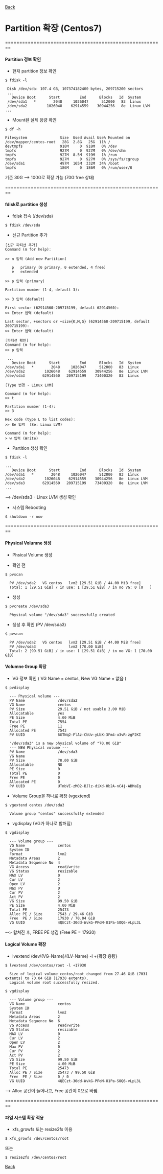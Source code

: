 [Back](https://github.com/songagi/study-linux/blob/master/README.md)

# Partition 확장 (Centos7)

========================================================

#### Partition 정보 확인

 * 현재 partition 정보 확인
```
$ fdisk -l

 Disk /dev/sda: 107.4 GB, 107374182400 bytes, 209715200 sectors
 ...
   Device Boot      Start         End      Blocks   Id  System
 /dev/sda1   *        2048     1026047      512000   83  Linux
 /dev/sda2         1026048    62914559    30944256   8e  Linux LVM
...
```

* Mount된 실제 용량 확인
```
$ df -h

Filesystem               Size  Used Avail Use% Mounted on
/dev/mapper/centos-root   28G  2.8G   25G  11% /
devtmpfs                 918M     0  918M   0% /dev
tmpfs                    927M     0  927M   0% /dev/shm
tmpfs                    927M  8.5M  919M   1% /run
tmpfs                    927M     0  927M   0% /sys/fs/cgroup
/dev/sda1                497M  165M  332M  34% /boot
tmpfs                    186M     0  186M   0% /run/user/0
```

 기존 30G --> 100G로 확장 가능 (70G free 상태)


========================================================

#### fdisk로 partition 생성

 * fdisk 접속 (/dev/sda)
```
$ fdisk /dev/sda
```

 * 신규 Partition 추가
```
[신규 파티션 추가]
Command (m for help):

>> n 입력 (Add new Partition)
   
   p   primary (0 primary, 0 extended, 4 free)
   e   extended
   
>> p 입력 (primary)

Partition number (1-4, default 3):

>> 3 입력 (default)

First sector (62914560-209715199, default 62914560):
>> Enter 입력 (default)

Last sector, +sectors or +size{K,M,G} (62914560-209715199, default 209715199):
>> Enter 입력 (default)

[파티션 확인]
Command (m for help):
>> p 입력

 ...
   Device Boot      Start         End      Blocks   Id  System
/dev/sda1   *        2048     1026047      512000   83  Linux
/dev/sda2         1026048    62914559    30944256   8e  Linux LVM
/dev/sda3        62914560   209715199    73400320   83  Linux

[Type 변경 - Linux LVM]

Command (m for help): 
>> t

Partition number (1-4): 
>> 3

Hex code (type L to list codes):
>> 8e 입력  (8e: Linux LVM)

Command (m for help):
> w 입력 (Write)
```

 * Partition 생성 확인
```
$ fdisk -l
```
```
...
   Device Boot      Start         End      Blocks   Id  System
/dev/sda1   *        2048     1026047      512000   83  Linux
/dev/sda2         1026048    62914559    30944256   8e  Linux LVM
/dev/sda3        62914560   209715199    73400320   8e  Linux LVM
...
```

 --> /dev/sda3 - Linux LVM 생성 확인


 * 시스템 Rebooting
```
$ shutdown -r now
```

========================================================

#### Physical Volumne 생성

 * Phsical Volume 생성

 - 확인 전
```
$ pvscan

  PV /dev/sda2   VG centos   lvm2 [29.51 GiB / 44.00 MiB free]
  Total: 1 [29.51 GiB] / in use: 1 [29.51 GiB] / in no VG: 0 [0   ]
```

 - 생성
```
$ pvcreate /dev/sda3

  Physical volume "/dev/sda3" successfully created
```

 - 생성 후 확인 (PV /dev/sda3)
```
$ pvscan

  PV /dev/sda2   VG centos   lvm2 [29.51 GiB / 44.00 MiB free]
  PV /dev/sda3               lvm2 [70.00 GiB]
  Total: 2 [99.51 GiB] / in use: 1 [29.51 GiB] / in no VG: 1 [70.00 GiB]
```

#### Volumne Group 확장

 * VG 정보 확인 ( VG Name = centos, New VG Name = 없음 )
```
$ pvdisplay

  --- Physical volume ---
  PV Name               /dev/sda2
  VG Name               centos
  PV Size               29.51 GiB / not usable 3.00 MiB
  Allocatable           yes 
  PE Size               4.00 MiB
  Total PE              7554
  Free PE               11
  Allocated PE          7543
  PV UUID               6GTNq2-FlAz-CbUv-yLbX-3Fm4-u3vR-zgP2KI
   
  "/dev/sda3" is a new physical volume of "70.00 GiB"
  --- NEW Physical volume ---
  PV Name               /dev/sda3
  VG Name               
  PV Size               70.00 GiB
  Allocatable           NO
  PE Size               0   
  Total PE              0
  Free PE               0
  Allocated PE          0
  PV UUID               UTmbVI-zMO2-BJlz-diXd-0b2A-nC4j-ABMaEg
```

 * Volume Group을 하나로 확장 (vgextend)

```
$ vgextend centos /dev/sda3

  Volume group "centos" successfully extended
```

 * vgdisplay (VG가 하나로 합쳐짐)

```
$ vgdisplay

  --- Volume group ---
  VG Name               centos
  System ID             
  Format                lvm2
  Metadata Areas        2
  Metadata Sequence No  4
  VG Access             read/write
  VG Status             resizable
  MAX LV                0
  Cur LV                2
  Open LV               2
  Max PV                0
  Cur PV                2
  Act PV                2
  VG Size               99.50 GiB
  PE Size               4.00 MiB
  Total PE              25473
  Alloc PE / Size       7543 / 29.46 GiB
  Free  PE / Size       17930 / 70.04 GiB
  VG UUID               4QECzt-30dd-WvkG-PFoM-U1Pa-SOQ6-vLpL3L
```
 
 --> 합쳐진 후, FREE PE 생김 (Free PE = 17930)
 
 
 #### Logical Volume 확장
 
 * lvextend /dev/{VG-Name}/{LV-Name} -l +{확장 용량}

```
$ lvextend /dev/centos/root -l +17930

  Size of logical volume centos/root changed from 27.46 GiB (7031 extents) to 70.04 GiB (17930 extents).
  Logical volume root successfully resized.
```

```
$ vgdisplay

  --- Volume group ---
  VG Name               centos
  System ID             
  Format                lvm2
  Metadata Areas        2
  Metadata Sequence No  6
  VG Access             read/write
  VG Status             resizable
  MAX LV                0
  Cur LV                2
  Open LV               2
  Max PV                0
  Cur PV                2
  Act PV                2
  VG Size               99.50 GiB
  PE Size               4.00 MiB
  Total PE              25473
  Alloc PE / Size       25473 / 99.50 GiB
  Free  PE / Size       0 / 0   
  VG UUID               4QECzt-30dd-WvkG-PFoM-U1Pa-SOQ6-vLpL3L
```

 --> Alloc 공간이 늘어나고, Free 공간이 0으로 바뀜.
 
 
========================================================
 
#### 파일 시스템 확장 적용
 
 * xfs_growfs 또는 resize2fs 이용

```
$ xfs_growfs /dev/centos/root
```
또는
```
$ resize2fs /dev/centos/root
```

[Back](https://github.com/songagi/study-linux/blob/master/README.md)
